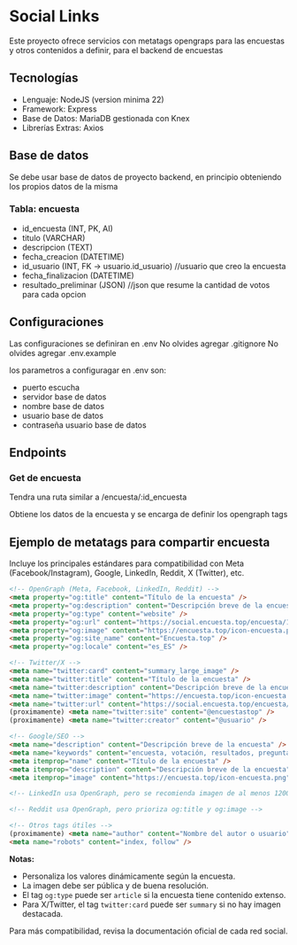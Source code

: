 # Social Links
Este proyecto ofrece servicios con metatags opengraps para las encuestas y otros contenidos a definir, para el backend de encuestas

## Tecnologías
- Lenguaje: NodeJS (version minima 22)
- Framework: Express
- Base de Datos: MariaDB gestionada con Knex
- Librerías Extras: Axios

## Base de datos
Se debe usar base de datos de proyecto backend, en principio obteniendo los propios datos de la misma

### Tabla: encuesta
- id_encuesta (INT, PK, AI)
- titulo (VARCHAR)
- descripcion (TEXT)
- fecha_creacion (DATETIME)
- id_usuario (INT, FK -> usuario.id_usuario) //usuario que creo la encuesta
- fecha_finalizacion (DATETIME) 
- resultado_preliminar (JSON) //json que resume la cantidad de votos para cada opcion

## Configuraciones
Las configuraciones se definiran en .env
No olvides agregar .gitignore
No olvides agregar .env.example

los parametros a configuragar en .env son:
- puerto escucha
- servidor base de datos
- nombre base de datos
- usuario base de datos
- contraseña usuario base de datos

## Endpoints

### Get de encuesta
Tendra una ruta similar a
/encuesta/:id_encuesta

Obtiene los datos de la encuesta y se encarga de definir los opengraph tags


## Ejemplo de metatags para compartir encuesta

Incluye los principales estándares para compatibilidad con Meta (Facebook/Instagram), Google, LinkedIn, Reddit, X (Twitter), etc.

```html
<!-- OpenGraph (Meta, Facebook, LinkedIn, Reddit) -->
<meta property="og:title" content="Título de la encuesta" />
<meta property="og:description" content="Descripción breve de la encuesta" />
<meta property="og:type" content="website" />
<meta property="og:url" content="https://social.encuesta.top/encuesta/123" />
<meta property="og:image" content="https://encuesta.top/icon-encuesta.png" />
<meta property="og:site_name" content="Encuesta.top" />
<meta property="og:locale" content="es_ES" />

<!-- Twitter/X -->
<meta name="twitter:card" content="summary_large_image" />
<meta name="twitter:title" content="Título de la encuesta" />
<meta name="twitter:description" content="Descripción breve de la encuesta" />
<meta name="twitter:image" content="https://encuesta.top/icon-encuesta.png" />
<meta name="twitter:url" content="https://social.encuesta.top/encuesta/123" />
(proximamente) <meta name="twitter:site" content="@encuestastop" />
(proximamente) <meta name="twitter:creator" content="@usuario" />

<!-- Google/SEO -->
<meta name="description" content="Descripción breve de la encuesta" />
<meta name="keywords" content="encuesta, votación, resultados, preguntas" />
<meta itemprop="name" content="Título de la encuesta" />
<meta itemprop="description" content="Descripción breve de la encuesta" />
<meta itemprop="image" content="https://encuesta.top/icon-encuesta.png" />

<!-- LinkedIn usa OpenGraph, pero se recomienda imagen de al menos 1200x627 px -->

<!-- Reddit usa OpenGraph, pero prioriza og:title y og:image -->

<!-- Otros tags útiles -->
(proximamente) <meta name="author" content="Nombre del autor o usuario" />
<meta name="robots" content="index, follow" />
```

**Notas:**
- Personaliza los valores dinámicamente según la encuesta.
- La imagen debe ser pública y de buena resolución.
- El tag `og:type` puede ser `article` si la encuesta tiene contenido extenso.
- Para X/Twitter, el tag `twitter:card` puede ser `summary` si no hay imagen destacada.

Para más compatibilidad, revisa la documentación oficial de cada red social.

